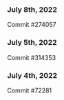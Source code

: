### July 8th, 2022

Commit #274057

### July 5th, 2022

Commit #314353


### July 4th, 2022

Commit #72281
